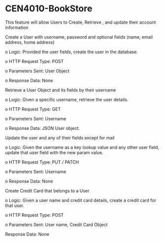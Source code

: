 # CEN4010-BookStore
This feature will allow Users to Create, Retrieve , and update their account information 

Create a User with username, password and optional fields (name, email address, home address)

o Logic: Provided the user fields, create the user in the database.

o HTTP Request Type: POST

o Parameters Sent: User Object

o Response Data: None

 Retrieve a User Object and its fields by their username
 
o Logic: Given a specific username, retrieve the user details.

o HTTP Request Type: GET

o Parameters Sent: Username

o Response Data: JSON User object.

 Update the user and any of their fields except for mail
 
o Logic: Given the username as a key lookup value and any other user field, update that user field with the
new param value.

o HTTP Request Type: PUT / PATCH

o Parameters Sent: Username

o Response Data: None

 Create Credit Card that belongs to a User
 
o Logic: Given a user name and credit card details, create a credit card for that user.

o HTTP Request Type: POST

o Parameters Sent: User name, Credit Card Object

Response Data: None
